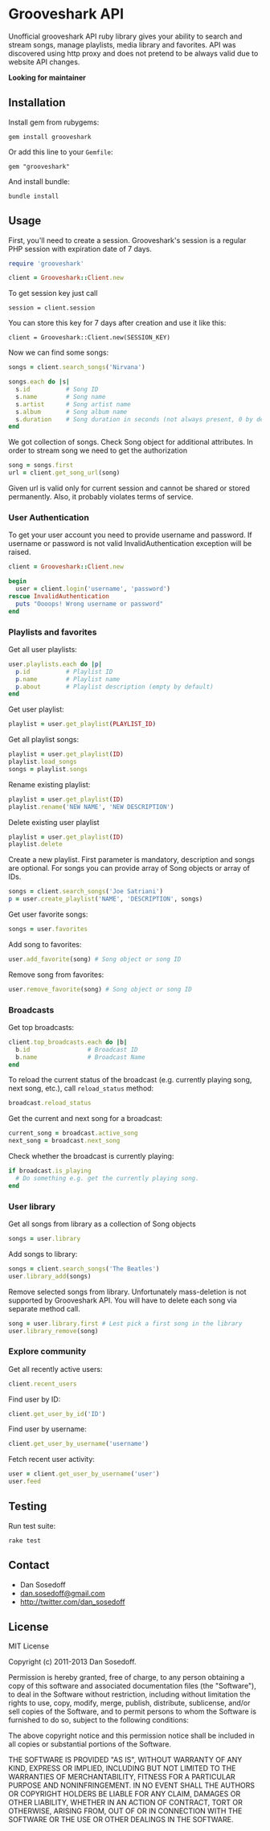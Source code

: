 # Grooveshark API

Unofficial grooveshark API ruby library gives your ability to search and stream songs,
manage playlists, media library and favorites.
API was discovered using http proxy and does not pretend to be always valid due to website API changes.

**Looking for maintainer**

## Installation

Install gem from rubygems:

```
gem install grooveshark
```

Or add this line to your `Gemfile`:

```
gem "grooveshark"
```

And install bundle:

```
bundle install
```

## Usage

First, you'll need to create a session. Grooveshark's session is a
regular PHP session with expiration date of 7 days.

```ruby
require 'grooveshark'

client = Grooveshark::Client.new
```

To get session key just call

```
session = client.session
```

You can store this key for 7 days after creation and use it like this:

```
client = Grooveshark::Client.new(SESSION_KEY)
```

Now we can find some songs:

```ruby
songs = client.search_songs('Nirvana')

songs.each do |s|
  s.id          # Song ID
  s.name        # Song name
  s.artist      # Song artist name
  s.album       # Song album name
  s.duration    # Song duration in seconds (not always present, 0 by default)
end
```

We got collection of songs. Check Song object for additional attributes.
In order to stream song we need to get the authorization

```ruby
song = songs.first
url = client.get_song_url(song)
```

Given url is valid only for current session and cannot be shared or stored permanently.
Also, it probably violates terms of service.

### User Authentication

To get your user account you need to provide username and password.
If username or password is not valid InvalidAuthentication exception will be raised.

```ruby
client = Grooveshark::Client.new

begin
  user = client.login('username', 'password')
rescue InvalidAuthentication
  puts "Oooops! Wrong username or password"
end
```

### Playlists and favorites

Get all user playlists:

```ruby
user.playlists.each do |p|
  p.id          # Playlist ID
  p.name        # Playlist name
  p.about       # Playlist description (empty by default)
end
```

Get user playlist:

```ruby
playlist = user.get_playlist(PLAYLIST_ID)
```

Get all playlist songs:

```ruby
playlist = user.get_playlist(ID)
playlist.load_songs
songs = playlist.songs
```

Rename existing playlist:

```ruby
playlist = user.get_playlist(ID)
playlist.rename('NEW NAME', 'NEW DESCRIPTION')
```

Delete existing user playlist

```ruby
playlist = user.get_playlist(ID)
playlist.delete
```

Create a new playlist. First parameter is mandatory, description and songs are optional.
For songs you can provide array of Song objects or array of IDs.

```ruby
songs = client.search_songs('Joe Satriani')
p = user.create_playlist('NAME', 'DESCRIPTION', songs)
```

Get user favorite songs:

```ruby
songs = user.favorites
```

Add song to favorites:

```ruby
user.add_favorite(song) # Song object or song ID
```

Remove song from favorites:

```ruby
user.remove_favorite(song) # Song object or song ID
```

### Broadcasts

Get top broadcasts:

```ruby
client.top_broadcasts.each do |b|
  b.id                # Broadcast ID
  b.name              # Broadcast Name
end
```

To reload the current status of the broadcast (e.g. currently playing song,
next song, etc.), call `reload_status` method:

```ruby
broadcast.reload_status
```

Get the current and next song for a broadcast:

```ruby
current_song = broadcast.active_song
next_song = broadcast.next_song
```

Check whether the broadcast is currently playing:

```ruby
if broadcast.is_playing
  # Do something e.g. get the currently playing song.
end
```

### User library

Get all songs from library as a collection of Song objects

```ruby
songs = user.library
```

Add songs to library:

```ruby
songs = client.search_songs('The Beatles')
user.library_add(songs)
```

Remove selected songs from library.
Unfortunately mass-deletion is not supported by Grooveshark API.
You will have to delete each song via separate method call.

```ruby
song = user.library.first # Lest pick a first song in the library
user.library_remove(song)
```

### Explore community

Get all recently active users:

```ruby
client.recent_users
```

Find user by ID:

```ruby
client.get_user_by_id('ID')
```

Find user by username:

```ruby
client.get_user_by_username('username')
```

Fetch recent user activity:

```ruby
user = client.get_user_by_username('user')
user.feed
```

## Testing

Run test suite:

```
rake test
```

## Contact

- Dan Sosedoff
- dan.sosedoff@gmail.com
- http://twitter.com/dan_sosedoff

## License

MIT License

Copyright (c) 2011-2013 Dan Sosedoff.

Permission is hereby granted, free of charge, to any person obtaining a copy of
this software and associated documentation files (the "Software"), to deal in
the Software without restriction, including without limitation the rights to
use, copy, modify, merge, publish, distribute, sublicense, and/or sell copies of
the Software, and to permit persons to whom the Software is furnished to do so,
subject to the following conditions:

The above copyright notice and this permission notice shall be included in all
copies or substantial portions of the Software.

THE SOFTWARE IS PROVIDED "AS IS", WITHOUT WARRANTY OF ANY KIND, EXPRESS OR
IMPLIED, INCLUDING BUT NOT LIMITED TO THE WARRANTIES OF MERCHANTABILITY, FITNESS
FOR A PARTICULAR PURPOSE AND NONINFRINGEMENT. IN NO EVENT SHALL THE AUTHORS OR
COPYRIGHT HOLDERS BE LIABLE FOR ANY CLAIM, DAMAGES OR OTHER LIABILITY, WHETHER
IN AN ACTION OF CONTRACT, TORT OR OTHERWISE, ARISING FROM, OUT OF OR IN
CONNECTION WITH THE SOFTWARE OR THE USE OR OTHER DEALINGS IN THE SOFTWARE.
